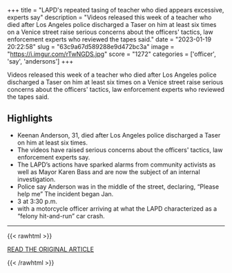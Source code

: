 +++
title = "LAPD's repeated tasing of teacher who died appears excessive, experts say"
description = "Videos released this week of a teacher who died after Los Angeles police discharged a Taser on him at least six times on a Venice street raise serious concerns about the officers' tactics, law enforcement experts who reviewed the tapes said."
date = "2023-01-19 20:22:58"
slug = "63c9a67d589288e9d472bc3a"
image = "https://i.imgur.com/rTwNGDS.jpg"
score = "1272"
categories = ['officer', 'say', 'andersons']
+++

Videos released this week of a teacher who died after Los Angeles police discharged a Taser on him at least six times on a Venice street raise serious concerns about the officers' tactics, law enforcement experts who reviewed the tapes said.

## Highlights

- Keenan Anderson, 31, died after Los Angeles police discharged a Taser on him at least six times.
- The videos have raised serious concerns about the officers' tactics, law enforcement experts say.
- The LAPD’s actions have sparked alarms from community activists as well as Mayor Karen Bass and are now the subject of an internal investigation.
- Police say Anderson was in the middle of the street, declaring, “Please help me” The incident began Jan.
- 3 at 3:30 p.m.
- with a motorcycle officer arriving at what the LAPD characterized as a “felony hit-and-run” car crash.

---

{{< rawhtml >}}
  <p class="article-category">
    <a target="_blank" href="https://www.latimes.com/california/story/2023-01-13/la-me-taser-tactics-lapd-keenan-anderson">READ THE ORIGINAL ARTICLE</a>
  </p>
{{< /rawhtml >}}
